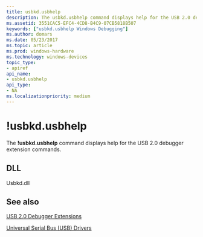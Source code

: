 ```yaml
---
title: usbkd.usbhelp
description: The usbkd.usbhelp command displays help for the USB 2.0 debugger extension commands.
ms.assetid: 3551CAC5-EFC4-4CD8-B4C9-07CB5818B507
keywords: ["usbkd.usbhelp Windows Debugging"]
ms.author: domars
ms.date: 05/23/2017
ms.topic: article
ms.prod: windows-hardware
ms.technology: windows-devices
topic_type:
- apiref
api_name:
- usbkd.usbhelp
api_type:
- NA
ms.localizationpriority: medium
---
```


# !usbkd.usbhelp


The **!usbkd.usbhelp** command displays help for the USB 2.0 debugger extension commands.

## <span id="DLL"></span><span id="dll"></span>DLL


Usbkd.dll

## <span id="see_also"></span>See also


[USB 2.0 Debugger Extensions](usb-2-0-extensions.md)

[Universal Serial Bus (USB) Drivers](http://go.microsoft.com/fwlink/p?LinkID=227351)

 

 






